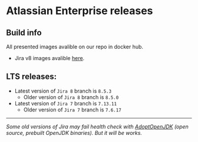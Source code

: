 # Atlassian Enterprise releases
## Build info

All presented images avalible on our repo in docker hub.

* Jira v8 images avalible [here](https://github.com/EpicMorgVault/docker-atlassian-jira-8).

## LTS releases:
* Latest version of `Jira 8` branch is `8.5.3`
	* Older version of `Jira 8` branch is `8.5.0`
* Latest version of `Jira 7` branch is `7.13.11`
	* Older version of `Jira 7` branch is `7.6.17`

-------

*Some old versions of Jira may fail health check with [AdoptOpenJDK](https://github.com/AdoptOpenJDK) (open source, prebuilt OpenJDK binaries). But it will be works.*